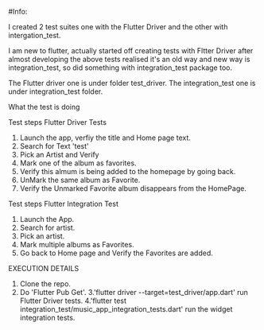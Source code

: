 #Info: 

I created 2 test suites one with the Flutter Driver and the other with intergation_test.

I am new to flutter, actually started off creating tests with Fltter Driver after almost developing the above tests realised it's an old way and new way is integration_test, so did something with integration_test package too.

The Flutter driver one is under folder test_driver.
The integration_test one is under integration_test folder.

What the test is doing 

Test steps Flutter Driver Tests
1. Launch the app, verfiy the title and Home page text.
2. Search for Text 'test'
3. Pick an Artist and Verify
4. Mark one of the album as favorites.
5. Verify this almum is being added to the homepage by going back.
6. UnMark the same album as Favorite. 
7. Verify the Unmarked Favorite album disappears from the HomePage.

Test steps Flutter Integration Test

1. Launch the App.
2. Search for artist.
3. Pick an artist.
4. Mark multiple albums as Favorites.
5. Go back to Home page and Verify the Favorites are added.



EXECUTION DETAILS 

1. Clone the repo.
2. Do 'Flutter Pub Get'.
3.'flutter driver --target=test_driver/app.dart' run Flutter Driver tests.
4.'flutter test integration_test/music_app_integration_tests.dart' run the widget integration tests.

